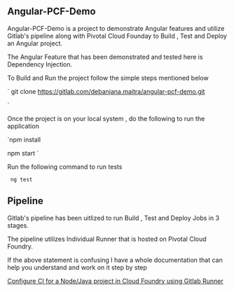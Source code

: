 **Angular-PCF-Demo**
--------------------------------------------------------------------------------

Angular-PCF-Demo is a project to demonstrate Angular features and utilize Gitlab's pipeline along with Pivotal Cloud Founday  to Build , Test and Deploy an
Angular project.


The Angular Feature that has been demonstrated and tested here is Dependency Injection. 


To Build and Run the project follow the simple steps mentioned below 

`
git clone https://gitlab.com/debanjana.maitra/angular-pcf-demo.git

`

Once the project is on your local system , do the following to run the application 

`npm install 

npm start
`

Run the following command to run tests

` 
ng test
`

**Pipeline**
---------------------------------------------------------------------------------

Gitlab's pipeline has been uitlized to run Build , Test and Deploy Jobs in 3 stages. 

The pipeline utilizes Individual Runner that is hosted on Pivotal Cloud Foundry. 

If the above statement is confusing I have a whole documentation that can help you understand and work on it step by step 

[Configure CI for a Node/Java project in Cloud Foundry using Gitlab Runner](https://medium.com/@debanjanamaitra/configure-ci-for-a-node-java-project-in-pivotal-cloud-foundry-using-gitlab-runner-56c37f3a9aa6)








